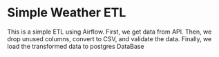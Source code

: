 # Simple Weather ETL

This is a simple ETL using Airflow. First, we get data from API. Then, we drop unused columns, convert to CSV, and validate the data. Finally, we load the transformed data to postgres DataBase